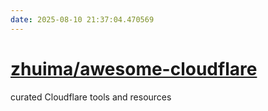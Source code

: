 ```yaml
---
date: 2025-08-10 21:37:04.470569
---
```


# [zhuima/awesome-cloudflare](https://github.com/zhuima/awesome-cloudflare)

curated Cloudflare tools and resources